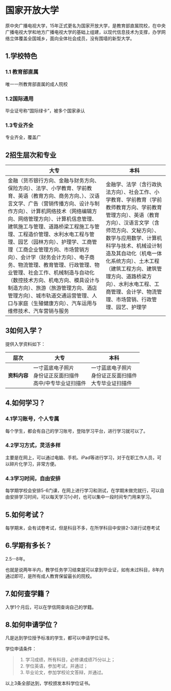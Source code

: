 # 国家开放大学
原中央广播电视大学，15年正式更名为国家开放大学，是教育部直属院校，在中央广播电视大学和地方广播电视大学的基础上组建，以现代信息技术为支撑，办学网络立体覆盖全国城乡，面向全体社会成员，没有围墙的新型大学。

## 1.学校特色
### 1.1 教育部直属
唯一一所教育部直属的成人院校
### 1.2国际通用
毕业证号称“国际绿卡”，被多个国家承认
### 1.3专业齐全
专业齐全，覆盖广

## 2招生层次和专业

|大专|本科|
|----|----|
|金融（货币银行方向、金融与财务方向、保险方向）、法学、小学教育、学前教育、英语（教育方向、商务方向、）、汉语言文学、广告（营销传播方向、设计与制作方向）、计算机网络技术（网络编辑方向、网络管理方向）、计算机信息管理、建筑施工与管理、道路桥梁工程施工与管理、工程造价管理、水利水电工程与管理、园艺（园林方向）、护理学、工商管理（工商企业管理方向、市场营销方向）、会计学（财务会计方向）、电子商务、物流管理、教育管理、行政管理、物业管理、社会工作、机械制造与自动化（数控技术方向、机电方向、模具设计与制造方向）、旅游（旅游管理方向、酒店管理方向）、城市轨道交通运营管理、人口与家庭（生殖健康方向）、汽车运用与维修技术、汽车营销与服务|金融学、法学（含行政执法方向）、社会工作、小学教育、学前教育（学前教师教育方向、学前教育管理方向）、英语（教育方向）、汉语言文学（含师范方向、文秘方向）、数学与应用数学、计算机科学与技术、机械设计制造及其自动化（机电一体化系统方向）、土木工程（建筑工程方向、建筑管理方向、道路桥梁方向）、水利水电工程、工商管理、会计学、物流管理、市场营销、行政管理、园艺、护理学|

## 3如何入学？
提供入学资料如下：

|层次|大专|本科|
|----|----|----|
|**资料内容**|一寸蓝底电子照片<br>身份证正反面扫描件<br>高中/中专毕业证扫描件|一寸蓝底电子照片<br>身份证正反面扫描件<br>大专毕业证扫描件|

## 4.如何学习？
### 4.1学习账号，个人专属
每个学生，都会有自己的学习账号，登陆学习平台，进行学习就可以了。

### 4.2学习方式，灵活多样
主要是在网上，可以通过电脑、手机、iPad等进行学习，对于在职工作人员，可以碎片化学习，非常方便。

### 4.3学习时间，自由安排
每学期学校会安排5-6门课，在网上进行学习和测试，在学期末做完就行，可以自由安排学习时间，可以每天学习1小时，也可以集中一段时间专门用来学习。

## 5.如何考试？
每学期末，会有试卷考试，但是科目不多，在所学科目中安排2-3进行试卷考试

## 6.学期有多长？
2.5--8年。

也就是说两年半内，教学任务学习结束就可以拿到毕业证，如有未过科目，8年内通过即可，是所有成人教育保留最长的院校。

## 7.如何查学籍？
入学1个月后，可以在学信网查询自己的学籍。

## 8.如何申请学位？
凡是达到学位授予标准的学生，都可以申请学位证书。

学位申请条件：
>1. 学习成绩，所有科目，必修课成绩75分以上；
>2. 学位英语，参加考试，并通过；
>3. 毕业论文，参加学校论文答辩，并通过。

以上3条全部达到，学校颁发本科学位证书。
